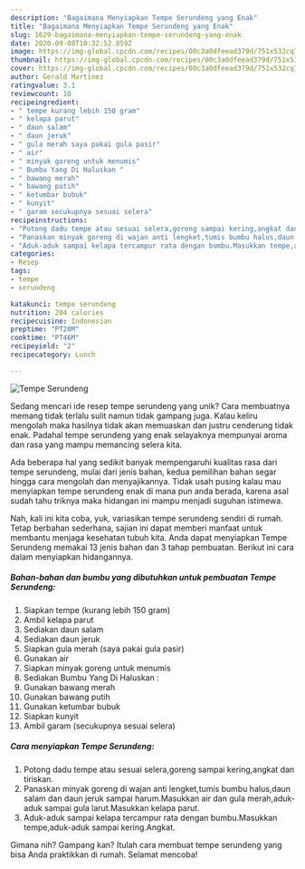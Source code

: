 ```yaml
---
description: "Bagaimana Menyiapkan Tempe Serundeng yang Enak"
title: "Bagaimana Menyiapkan Tempe Serundeng yang Enak"
slug: 1629-bagaimana-menyiapkan-tempe-serundeng-yang-enak
date: 2020-09-08T10:32:52.859Z
image: https://img-global.cpcdn.com/recipes/00c3a0dfeead379d/751x532cq70/tempe-serundeng-foto-resep-utama.jpg
thumbnail: https://img-global.cpcdn.com/recipes/00c3a0dfeead379d/751x532cq70/tempe-serundeng-foto-resep-utama.jpg
cover: https://img-global.cpcdn.com/recipes/00c3a0dfeead379d/751x532cq70/tempe-serundeng-foto-resep-utama.jpg
author: Gerald Martinez
ratingvalue: 3.1
reviewcount: 10
recipeingredient:
- " tempe kurang lebih 150 gram"
- " kelapa parut"
- " daun salam"
- " daun jeruk"
- " gula merah saya pakai gula pasir"
- " air"
- " minyak goreng untuk menumis"
- " Bumbu Yang Di Haluskan "
- " bawang merah"
- " bawang putih"
- " ketumbar bubuk"
- " kunyit"
- " garam secukupnya sesuai selera"
recipeinstructions:
- "Potong dadu tempe atau sesuai selera,goreng sampai kering,angkat dan tiriskan."
- "Panaskan minyak goreng di wajan anti lengket,tumis bumbu halus,daun salam dan daun jeruk sampai harum.Masukkan air dan gula merah,aduk-aduk sampai gula larut.Masukkan kelapa parut."
- "Aduk-aduk sampai kelapa tercampur rata dengan bumbu.Masukkan tempe,aduk-aduk sampai kering.Angkat."
categories:
- Resep
tags:
- tempe
- serundeng

katakunci: tempe serundeng 
nutrition: 204 calories
recipecuisine: Indonesian
preptime: "PT20M"
cooktime: "PT46M"
recipeyield: "2"
recipecategory: Lunch

---
```



![Tempe Serundeng](https://img-global.cpcdn.com/recipes/00c3a0dfeead379d/751x532cq70/tempe-serundeng-foto-resep-utama.jpg)

Sedang mencari ide resep tempe serundeng yang unik? Cara membuatnya memang tidak terlalu sulit namun tidak gampang juga. Kalau keliru mengolah maka hasilnya tidak akan memuaskan dan justru cenderung tidak enak. Padahal tempe serundeng yang enak selayaknya mempunyai aroma dan rasa yang mampu memancing selera kita.



Ada beberapa hal yang sedikit banyak mempengaruhi kualitas rasa dari tempe serundeng, mulai dari jenis bahan, kedua pemilihan bahan segar hingga cara mengolah dan menyajikannya. Tidak usah pusing kalau mau menyiapkan tempe serundeng enak di mana pun anda berada, karena asal sudah tahu triknya maka hidangan ini mampu menjadi suguhan istimewa.


Nah, kali ini kita coba, yuk, variasikan tempe serundeng sendiri di rumah. Tetap berbahan sederhana, sajian ini dapat memberi manfaat untuk membantu menjaga kesehatan tubuh kita. Anda dapat menyiapkan Tempe Serundeng memakai 13 jenis bahan dan 3 tahap pembuatan. Berikut ini cara dalam menyiapkan hidangannya.

<!--inarticleads1-->

##### Bahan-bahan dan bumbu yang dibutuhkan untuk pembuatan Tempe Serundeng:

1. Siapkan  tempe (kurang lebih 150 gram)
1. Ambil  kelapa parut
1. Sediakan  daun salam
1. Sediakan  daun jeruk
1. Siapkan  gula merah (saya pakai gula pasir)
1. Gunakan  air
1. Siapkan  minyak goreng untuk menumis
1. Sediakan  Bumbu Yang Di Haluskan :
1. Gunakan  bawang merah
1. Gunakan  bawang putih
1. Gunakan  ketumbar bubuk
1. Siapkan  kunyit
1. Ambil  garam (secukupnya sesuai selera)




<!--inarticleads2-->

##### Cara menyiapkan Tempe Serundeng:

1. Potong dadu tempe atau sesuai selera,goreng sampai kering,angkat dan tiriskan.
1. Panaskan minyak goreng di wajan anti lengket,tumis bumbu halus,daun salam dan daun jeruk sampai harum.Masukkan air dan gula merah,aduk-aduk sampai gula larut.Masukkan kelapa parut.
1. Aduk-aduk sampai kelapa tercampur rata dengan bumbu.Masukkan tempe,aduk-aduk sampai kering.Angkat.




Gimana nih? Gampang kan? Itulah cara membuat tempe serundeng yang bisa Anda praktikkan di rumah. Selamat mencoba!
